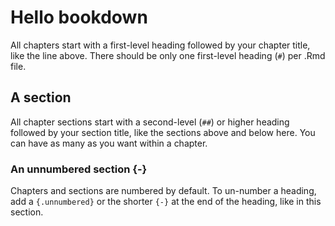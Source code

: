 # Hello bookdown 

All chapters start with a first-level heading followed by your chapter title, like the line above. There should be only one first-level heading (`#`) per .Rmd file.


## A section

All chapter sections start with a second-level (`##`) or higher heading followed by your section title, like the sections above and below here. You can have as many as you want within a chapter.

### An unnumbered section {-}

Chapters and sections are numbered by default. To un-number a heading, add a `{.unnumbered}` or the shorter `{-}` at the end of the heading, like in this section.
